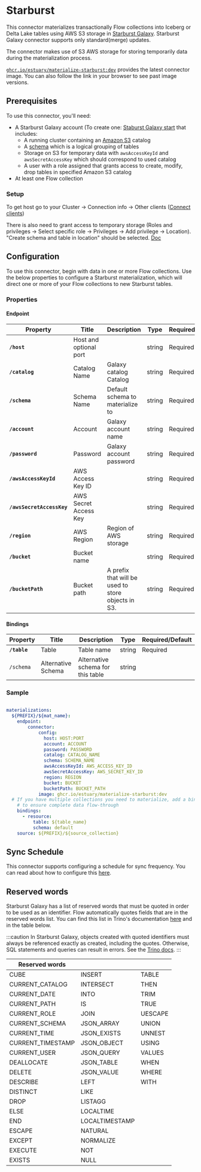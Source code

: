 # Starburst

This connector materializes transactionally Flow collections into Iceberg or Delta Lake tables using AWS S3 storage in [Starburst Galaxy](https://www.starburst.io/platform/starburst-galaxy/).
Starburst Galaxy connector supports only standard(merge) updates.

The connector makes use of S3 AWS storage for storing temporarily data during the materialization process.

[`ghcr.io/estuary/materialize-starburst:dev`](https://ghcr.io/estuary/materialize-starburst:dev) provides the latest connector image. You can also follow the link in your browser to see past image versions.

## Prerequisites

To use this connector, you'll need:

* A Starburst Galaxy account (To create one: [Staburst Galaxy start](https://www.starburst.io/platform/starburst-galaxy/start/) that includes:
  * A running cluster containing an [Amazon S3](https://docs.starburst.io/starburst-galaxy/working-with-data/create-catalogs/object-storage/s3.html) catalog
  * A [schema](https://docs.starburst.io/starburst-galaxy/data-engineering/working-with-data-lakes/table-formats/index.html#create-schema) which is a logical grouping of tables
  * Storage on S3 for temporary data with `awsAccessKeyId` and `awsSecretAccessKey` which should correspond to used catalog
  * A user with a role assigned that grants access to create, modify, drop tables in specified Amazon S3 catalog
* At least one Flow collection

### Setup

To get host go to your Cluster -> Connection info -> Other clients ([Connect clients](https://docs.starburst.io/starburst-galaxy/working-with-data/query-data/connect-clients.html))

There is also need to grant access to temporary storage (Roles and privileges -> Select specific role -> Privileges -> Add privilege -> Location). "Create schema and table in location" should be selected. [Doc](https://docs.starburst.io/starburst-galaxy/cluster-administration/manage-cluster-access/manage-users-roles-and-tags/account-and-cluster-privileges-and-entities.html#location-privileges-)

## Configuration

To use this connector, begin with data in one or more Flow collections.
Use the below properties to configure a Starburst materialization, which will direct one or more of your Flow collections to new Starburst tables.

### Properties

#### Endpoint

| Property                  | Title                  | Description                                                                                                        | Type   | Required/Default |
|---------------------------|------------------------|--------------------------------------------------------------------------------------------------------------------|--------|------------------|
| **`/host`**               | Host and optional port |                                                                                                                    | string | Required         |
| **`/catalog`**            | Catalog Name           | Galaxy catalog Catalog                                                                                             | string | Required         |
| **`/schema`**             | Schema Name            | Default schema to materialize to                                                                                   | string | Required         |
| **`/account`**            | Account                | Galaxy account name                                                                                                | string | Required         |
| **`/password`**           | Password               | Galaxy account password                                                                                            | string | Required         |
| **`/awsAccessKeyId`**     | AWS Access Key ID      |                                                                                                                    | string | Required         |
| **`/awsSecretAccessKey`** | AWS Secret Access Key  |                                                                                                                    | string | Required         |
| **`/region`**             | AWS Region             | Region of AWS storage                                                                                              | string | Required         |
| **`/bucket`**             | Bucket name            |                                                                                                                    | string | Required         |
| **`/bucketPath`**         | Bucket path            | A prefix that will be used to store objects in S3.                                                                 | string | Required         |

#### Bindings

| Property     | Title              | Description                       | Type   | Required/Default |
|--------------|--------------------|-----------------------------------|--------|------------------|
| **`/table`** | Table              | Table name                        | string | Required         |
| `/schema`    | Alternative Schema | Alternative schema for this table | string |                  |

### Sample

```yaml

materializations:
  ${PREFIX}/${mat_name}:
    endpoint:
  	    connector:
    	    config:
              host: HOST:PORT
              account: ACCOUNT
              password: PASSWORD
              catalog: CATALOG_NAME
              schema: SCHEMA_NAME
              awsAccessKeyId: AWS_ACCESS_KEY_ID
              awsSecretAccessKey: AWS_SECRET_KEY_ID
              region: REGION
              bucket: BUCKET
              bucketPath: BUCKET_PATH
    	    image: ghcr.io/estuary/materialize-starburst:dev
  # If you have multiple collections you need to materialize, add a binding for each one
    # to ensure complete data flow-through
    bindings:
      - resource:
          table: ${table_name}
          schema: default
    source: ${PREFIX}/${source_collection}
```

## Sync Schedule

This connector supports configuring a schedule for sync frequency. You can read
about how to configure this [here](../../materialization-sync-schedule.md).

## Reserved words

Starburst Galaxy has a list of reserved words that must be quoted in order to be used as an identifier. Flow automatically quotes fields that are in the reserved words list. You can find this list in Trino's documentation [here](https://trino.io/docs/current/language/reserved.html) and in the table below.

:::caution
In Starburst Galaxy, objects created with quoted identifiers must always be referenced exactly as created, including the quotes. Otherwise, SQL statements and queries can result in errors. See the [Trino docs](https://trino.io/docs/current/language/reserved.html#language-identifiers).
:::

| Reserved words    |                 |         |
|-------------------|-----------------|---------|
| CUBE              | 	INSERT         | TABLE   |
| CURRENT_CATALOG   | 	INTERSECT      | THEN    |
| CURRENT_DATE      | 	INTO           | TRIM    |
| CURRENT_PATH      | 	IS             | TRUE    |
| CURRENT_ROLE      | 	JOIN           | UESCAPE |
| CURRENT_SCHEMA    | 	JSON_ARRAY     | UNION   |
| CURRENT_TIME      | 	JSON_EXISTS    | UNNEST  |
| CURRENT_TIMESTAMP | 	JSON_OBJECT    | USING   |
| CURRENT_USER      | 	JSON_QUERY     | VALUES  |
| DEALLOCATE        | 	JSON_TABLE     | WHEN    |
| DELETE            | 	JSON_VALUE     | WHERE   |
| DESCRIBE          | 	LEFT           | WITH    |
| DISTINCT          | 	LIKE           |         |
| DROP              | 	LISTAGG        |         |
| ELSE              | 	LOCALTIME      |         |
| END               | 	LOCALTIMESTAMP |         |
| ESCAPE            | 	NATURAL        |         |
| EXCEPT            | 	NORMALIZE      |         |
| EXECUTE           | 	NOT            |         |
| EXISTS            | 	NULL           |         |
